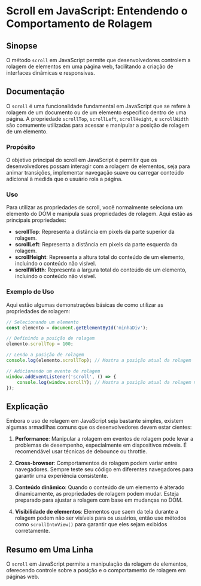 <!--
Meta Description: # Scroll em JavaScript: Entendendo o Comportamento de Rolagem ## Sinopse O método `scroll` em JavaScript permite que desenvolvedores controlem a rolag...
Meta Keywords: rolagem, elemento, javascript, scroll, que
-->

# Scroll em JavaScript: Entendendo o Comportamento de Rolagem

## Sinopse
O método `scroll` em JavaScript permite que desenvolvedores controlem a rolagem de elementos em uma página web, facilitando a criação de interfaces dinâmicas e responsivas.

## Documentação
O `scroll` é uma funcionalidade fundamental em JavaScript que se refere à rolagem de um documento ou de um elemento específico dentro de uma página. A propriedade `scrollTop`, `scrollLeft`, `scrollHeight`, e `scrollWidth` são comumente utilizadas para acessar e manipular a posição de rolagem de um elemento.

### Propósito
O objetivo principal do scroll em JavaScript é permitir que os desenvolvedores possam interagir com a rolagem de elementos, seja para animar transições, implementar navegação suave ou carregar conteúdo adicional à medida que o usuário rola a página.

### Uso
Para utilizar as propriedades de scroll, você normalmente seleciona um elemento do DOM e manipula suas propriedades de rolagem. Aqui estão as principais propriedades:

- **scrollTop**: Representa a distância em pixels da parte superior da rolagem.
- **scrollLeft**: Representa a distância em pixels da parte esquerda da rolagem.
- **scrollHeight**: Representa a altura total do conteúdo de um elemento, incluindo o conteúdo não visível.
- **scrollWidth**: Representa a largura total do conteúdo de um elemento, incluindo o conteúdo não visível.

### Exemplo de Uso
Aqui estão algumas demonstrações básicas de como utilizar as propriedades de rolagem:

```javascript
// Selecionando um elemento
const elemento = document.getElementById('minhaDiv');

// Definindo a posição de rolagem
elemento.scrollTop = 100;

// Lendo a posição de rolagem
console.log(elemento.scrollTop); // Mostra a posição atual da rolagem
```

```javascript
// Adicionando um evento de rolagem
window.addEventListener('scroll', () => {
    console.log(window.scrollY); // Mostra a posição atual da rolagem na janela
});
```

## Explicação
Embora o uso de rolagem em JavaScript seja bastante simples, existem algumas armadilhas comuns que os desenvolvedores devem estar cientes:

1. **Performance**: Manipular a rolagem em eventos de rolagem pode levar a problemas de desempenho, especialmente em dispositivos móveis. É recomendável usar técnicas de debounce ou throttle.
  
2. **Cross-browser**: Comportamentos de rolagem podem variar entre navegadores. Sempre teste seu código em diferentes navegadores para garantir uma experiência consistente.

3. **Conteúdo dinâmico**: Quando o conteúdo de um elemento é alterado dinamicamente, as propriedades de rolagem podem mudar. Esteja preparado para ajustar a rolagem com base em mudanças no DOM.

4. **Visibilidade de elementos**: Elementos que saem da tela durante a rolagem podem não ser visíveis para os usuários, então use métodos como `scrollIntoView()` para garantir que eles sejam exibidos corretamente.

## Resumo em Uma Linha
O `scroll` em JavaScript permite a manipulação da rolagem de elementos, oferecendo controle sobre a posição e o comportamento de rolagem em páginas web.